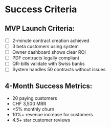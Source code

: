 # Success Criteria

## MVP Launch Criteria:
- [ ] 2-minute contract creation achieved
- [ ] 3 beta customers using system
- [ ] Owner dashboard shows clear ROI
- [ ] PDF contracts legally compliant
- [ ] QR-bills validate with Swiss banks
- [ ] System handles 50 contracts without issues

## 4-Month Success Metrics:
- 20 paying customers
- CHF 3,500 MRR
- <5% monthly churn
- 10%+ revenue increase for customers
- 4.5+ star customer reviews
